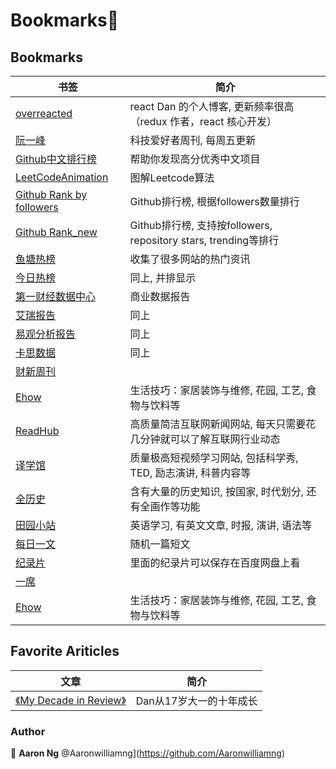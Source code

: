 # Bookmarks👋



## Bookmarks

| 书签                                                         | 简介                                                         |
| ------------------------------------------------------------ | ------------------------------------------------------------ |
| [overreacted](https://overreacted.io)                        | react Dan 的个人博客, 更新频率很高（redux 作者，react 核心开发） |
| [阮一峰](http://www.ruanyifeng.com/blog/)                    | 科技爱好者周刊, 每周五更新                                   |
|[Github中文排行榜](https://github.com/kon9chunkit/GitHub-Chinese-Top-Charts)|帮助你发现高分优秀中文项目|
|[LeetCodeAnimation](https://github.com/MisterBooo/LeetCodeAnimation)|图解Leetcode算法|
| [Github Rank by followers](http://githubrank.com)            | Github排行榜, 根据followers数量排行                          |
| [Github Rank_new](https://wangchujiang.com/github-rank/repos.html) | Github排行榜, 支持按followers, repository stars, trending等排行 |
| [鱼塘热榜](https://mo.fish/main/home/hot)                    | 收集了很多网站的热门资讯                                     |
| [今日热榜](https://tophub.today)                             | 同上, 并排显示                                               |
| [第一财经数据中心](https://www.cbndata.com/report?page=1&report_category=business_studies) | 商业数据报告                                                 |
| [艾瑞报告](https://report.iresearch.cn/)                     | 同上                                                         |
| [易观分析报告](https://www.analysys.cn/article/analysis/1)   | 同上                                                         |
| [卡思数据](http://www.woshipm.com/u/736105)                  | 同上                                                         |
| [财新周刊](http://weekly.caixin.com)                         |                                                              |
| [Ehow](https://www.ehow.com/)                                | 生活技巧：家居装饰与维修, 花园, 工艺, 食物与饮料等           |
| [ReadHub](https://readhub.cn/topics)                         | 高质量简洁互联网新闻网站, 每天只需要花几分钟就可以了解互联网行业动态 |
| [译学馆](https://www.yxgapp.com/)                            | 质量极高短视频学习网站, 包括科学秀, TED, 励志演讲, 科普内容等 |
| [全历史](https://www.allhistory.com)                         | 含有大量的历史知识, 按国家, 时代划分, 还有全画作等功能       |
| [田园小站](https://www.tianfateng.cn/)                       | 英语学习, 有英文文章, 时报, 演讲, 语法等                     |
| [每日一文](https://meiriyiwen.com/random)                    | 随机一篇短文                                                 |
| [纪录片](http://www.jlpcn.net)                               | 里面的纪录片可以保存在百度网盘上看                           |
|[一席](https://yixi.tv)||
| [Ehow](https://www.ehow.com/)                                | 生活技巧：家居装饰与维修, 花园, 工艺, 食物与饮料等           |



## Favorite Ariticles

| 文章                                                         | 简介                    |
| ------------------------------------------------------------ | ----------------------- |
| [《My Decade in Review》](https://overreacted.io/zh-hans/my-decade-in-review/) | Dan从17岁大一的十年成长 |



### Author

👤 **Aaron Ng** @Aaronwilliamng](https://github.com/Aaronwilliamng)

